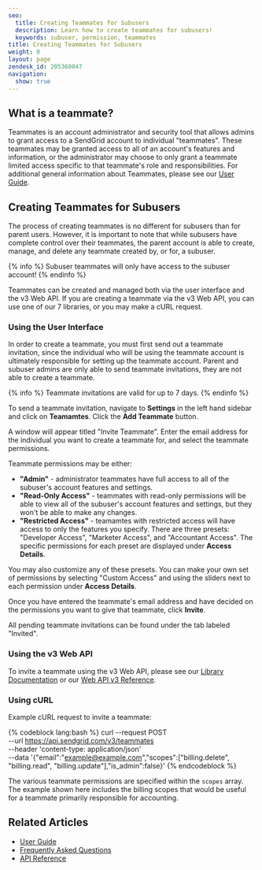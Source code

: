 ```yaml
---
seo:
  title: Creating Teammates for Subusers
  description: Learn how to create teammates for subusers!
  keywords: subuser, permission, teammates
title: Creating Teammates for Subusers
weight: 0
layout: page
zendesk_id: 205360047
navigation:
  show: true
---
```


## What is a teammate?

Teammates is an account administrator and security tool that allows admins to grant access to a SendGrid account to individual "teammates". These teammates may be granted access to all of an account's features and information, or the administrator may choose to only grant a teammate limited access specific to that teammate's role and responsibilities. For additional general information about Teammates, please see our [User Guide]({{root_url}}/User_Guide/Settings/teammates.html).

## Creating Teammates for Subusers

The process of creating teammates is no different for subusers than for parent users. However, it is important to note that while subusers have complete control over their teammates, the parent account is able to create, manage, and delete any teammate created by, or for, a subuser.

{% info %}
Subuser teammates will only have access to the subuser account!
{% endinfo %}

Teammates can be created and managed both via the user interface and the v3 Web API. If you are creating a teammate via the v3 Web API, you can use one of our 7 libraries, or you may make a cURL request.

### Using the User Interface

In order to create a teammate, you must first send out a teammate invitation, since the individual who will be using the teammate account is ultimately responsible for setting up the teammate account. Parent and subuser admins are only able to send teammate invitations, they are not able to create a teammate.

{% info %}
Teammate invitations are valid for up to 7 days.
{% endinfo %}

To send a teammate invitation, navigate to **Settings** in the left hand sidebar and click on **Teamamtes**. Click the **Add Teammate** button.

A window will appear titled "Invite Teammate". Enter the email address for the individual you want to create a teammate for, and select the teammate permissions.

Teammate permissions may be either:

* **"Admin"** - administrator teammates have full access to all of the subuser's account features and settings.
* **"Read-Only Access"** - teammates with read-only permissions will be able to view all of the subuser's account features and settings, but they won't be able to make any changes.
* **"Restricted Access"** - teamamtes with restricted access will have access to only the features you specify. There are three presets: "Developer Access", "Marketer Access", and "Accountant Access". The specific permissions for each preset are displayed under **Access Details**.

You may also customize any of these presets. You can make your own set of permissions by selecting "Custom Access" and using the sliders next to each permission under **Access Details**.

Once you have entered the teammate's email address and have decided on the permissions you want to give that teammate, click **Invite**.

All pending teammate invitations can be found under the tab labeled "Invited".

### Using the v3 Web API

To invite a teammate using the v3 Web API, please see our [Library Documentation]() or our [Web API v3 Reference]({{root_url}}/API_Reference/Web_API_v3/teammates.html).

### Using cURL

Example cURL request to invite a teammate:

{% codeblock lang:bash %}
curl --request POST \
  --url https://api.sendgrid.com/v3/teammates \
  --header 'content-type: application/json' \
  --data '{"email":"example@example.com","scopes":["billing.delete", "billing.read", "billing.update"],"is_admin":false}'
{% endcodeblock %}

The various teammate permissions are specified within the `scopes` array. The example shown here includes the billing scopes that would be useful for a teammate primarily responsible for accounting.


## Related Articles

* [User Guide]({{root_url}}/User_Guide/Settings/teammates.html)
* [Frequently Asked Questions]()
* [API Reference]({{root_url}}/API_Reference/Web_API_v3/teammates.html)
